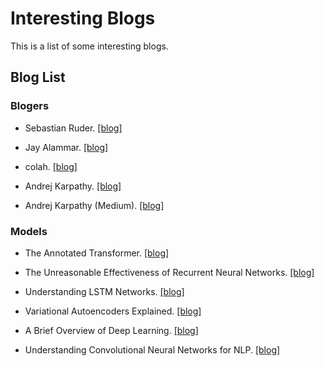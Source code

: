# Interesting Blogs

This is a list of some interesting blogs.

## Blog List

### Blogers

- Sebastian Ruder. [[blog]][1]

- Jay Alammar. [[blog]][2]

- colah. [[blog]][3]

- Andrej Karpathy. [[blog]][4]

- Andrej Karpathy (Medium). [[blog]][5]

### Models

- The Annotated Transformer. [[blog]][6]

- The Unreasonable Effectiveness of Recurrent Neural Networks. [[blog]][7]

- Understanding LSTM Networks. [[blog]][8]

- Variational Autoencoders Explained. [[blog]][9]

- A Brief Overview of Deep Learning. [[blog]][10]

- Understanding Convolutional Neural Networks for NLP. [[blog]][11]

[1]:http://ruder.io/
[2]:https://jalammar.github.io/
[3]:https://colah.github.io/
[4]:https://karpathy.github.io/
[5]:https://medium.com/@karpathy/
[6]:http://nlp.seas.harvard.edu/2018/04/03/attention.html
[7]:https://karpathy.github.io/2015/05/21/rnn-effectiveness/
[8]:https://colah.github.io/posts/2015-08-Understanding-LSTMs/
[9]:http://kvfrans.com/variational-autoencoders-explained/
[10]:https://yyue.blogspot.com/2015/01/a-brief-overview-of-deep-learning.html
[11]:http://www.wildml.com/2015/11/understanding-convolutional-neural-networks-for-nlp/